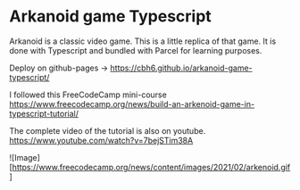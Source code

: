 # Arkanoid game Typescript

Arkanoid is a classic video game. This is a little replica of that game.
It is done with Typescript and bundled with Parcel for learning purposes.

Deploy on github-pages -> https://cbh6.github.io/arkanoid-game-typescript/

I followed this FreeCodeCamp mini-course https://www.freecodecamp.org/news/build-an-arkenoid-game-in-typescript-tutorial/

The complete video of the tutorial is also on youtube. https://www.youtube.com/watch?v=7bejSTim38A

![Image][https://www.freecodecamp.org/news/content/images/2021/02/arkenoid.gif]